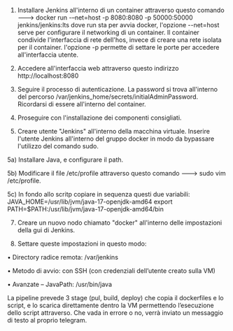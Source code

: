 1) Installare Jenkins all'interno di un container attraverso questo comando ---> docker run -–net=host -p 8080:8080 -p 50000:50000 jenkins/jenkins:lts
   dove run sta per avvia docker, l'opzione --net=host serve per configurare il networking di un container. Il container condivide l'interfaccia di rete dell'hos, invece di creare una rete isolata per il container.
   l'opzione -p permette di settare le porte per accedere all'interfaccia utente. 

2) Accedere all'interfaccia web attraverso questo indirizzo http://localhost:8080

3) Seguire il processo di autenticazione. La password si trova all'interno del percorso /var/jenkins_home/secrets/initialAdminPassword. Ricordarsi di essere all'interno del container.

4) Proseguire con l'installazione dei componenti consigliati.

5) Creare utente "Jenkins" all'interno della macchina virtuale. Inserire l'utente Jenkins all'interno del gruppo docker in modo da bypassare l'utilizzo del comando sudo.

5a) Installare Java, e configurare il path.

5b) Modificare il file /etc/profile attraverso questo comando ---> sudo vim /etc/profile.

5c) In fondo allo scritp copiare in sequenza questi due variabili:
    JAVA_HOME=/usr/lib/jvm/java-17-openjdk-amd64
    export PATH=$PATH:/usr/lib/jvm/java-17-openjdk-amd64/bin

7) Creare un nuovo nodo chiamato "docker" all'interno delle impostazioni della gui di Jenkins.

8) Settare queste impostazioni in questo modo:

  • Directory radice remota: /var/jenkins
  
  • Metodo di avvio: con SSH (con credenziali dell’utente creato sulla VM)
  
  • Avanzate – JavaPath: /usr/bin/java


La pipeline prevede 3 stage (pul, build, deploy) che copia il dockerfiles e lo script, e lo scarica direttamente dentro la VM permettendo l’esecuzione dello script attraverso.
Che vada in errore o no, verrà inviato un messaggio di testo al proprio telegram.
